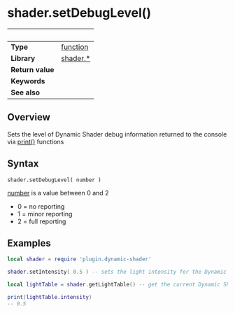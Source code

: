 # shader.setDebugLevel()

|                      | &nbsp; 
| -------------------- | ---------------------------------------------------------------
| __Type__             | [function](http://docs.coronalabs.com/api/type/Function.html)
| __Library__          | [shader.*](README.md)
| __Return value__     | 
| __Keywords__         | 
| __See also__         | 

## Overview

Sets the level of Dynamic Shader debug information returned to the console via [print()](https://docs.coronalabs.com/api/library/global/print.html) functions


## Syntax

	shader.setDebugLevel( number )

[number](https://docs.coronalabs.com/api/type/Number.html) is a value between 0 and 2

- 0 = no reporting
- 1 = minor reporting
- 2 = full reporting


## Examples

``````lua
local shader = require 'plugin.dynamic-shader'

shader.setIntensity( 0.5 ) -- sets the light intensity for the Dynamic Shader to 50%

local lightTable = shader.getLightTable() -- get the current Dynamic Shader values

print(lightTable.intensity)
-- 0.5


``````
